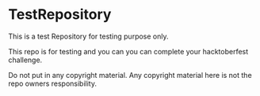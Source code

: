 # TestRepository
This is a test Repository for testing purpose only.


This repo is for testing and you can you can complete your hacktoberfest challenge.


Do not put in any copyright material.
Any copyright material here is not the repo owners responsibility.


